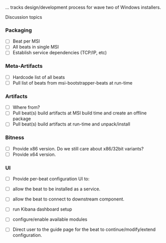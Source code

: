 ... tracks design/development process for wave two of Windows installers.

Discussion topics

### Packaging
- [ ] Beat per MSI
- [ ] All beats in single MSI
- [ ] Establish service dependencies (TCP/IP, etc)

### Meta-Artifacts
- [ ] Hardcode list of all beats
- [ ] Pull list of beats from msi-bootstrapper-beats at run-time

### Artifacts
- [ ] Where from?
- [ ] Pull beat(s) build artifacts at MSI build time and create an offline package
- [ ] Pull beat(s) build artifacts at run-time and unpack/install

### Bitness
- [ ] Provide x86 version. Do we still care about x86/32bit variants?
- [ ] Provide x64 version. 

### UI
- [ ] Provide per-beat configuration UI to:
 - [ ] allow the beat to be installed as a service.
 - [ ] allow the beat to connect to downstream component.
 - [ ] run Kibana dashboard setup
 - [ ] configure/enable available modules

- [ ] Direct user to the guide page for the beat to continue/modify/extend configuration.
